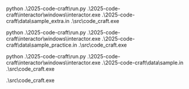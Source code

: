 python .\2025-code-craft\run.py .\2025-code-craft\interactor\windows\interactor.exe .\2025-code-craft\data\sample_extra.in .\src\code_craft.exe

python .\2025-code-craft\run.py .\2025-code-craft\interactor\windows\interactor.exe .\2025-code-craft\data\sample_practice.in .\src\code_craft.exe


python .\2025-code-craft\run.py .\2025-code-craft\interactor\windows\interactor.exe .\2025-code-craft\data\sample.in .\src\code_craft.exe

.\src\code_craft.exe